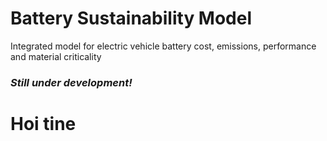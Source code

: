 # Battery Sustainability Model
Integrated model for electric vehicle battery cost, emissions, performance and material criticality

  ### *Still under development!*
# Hoi tine
